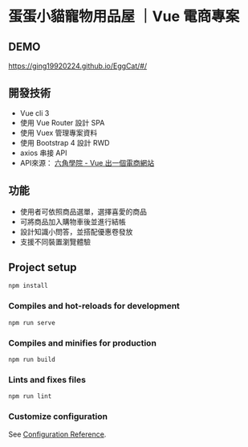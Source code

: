 # 蛋蛋小貓寵物用品屋 ｜Vue 電商專案

## DEMO
  <https://ging19920224.github.io/EggCat/#/>

## 開發技術
  * Vue cli 3
  * 使用 Vue Router 設計 SPA
  * 使用 Vuex 管理專案資料
  * 使用 Bootstrap 4 設計 RWD
  * axios 串接 API
  * API來源： [六角學院 - Vue 出一個電商網站](https://courses.hexschool.com/p/vue)

## 功能
 * 使用者可依照商品選單，選擇喜愛的商品
 * 可將商品加入購物車後並進行結帳
 * 設計知識小問答，並搭配優惠卷發放
 * 支援不同裝置瀏覽體驗

## Project setup
```
npm install
```

### Compiles and hot-reloads for development
```
npm run serve
```

### Compiles and minifies for production
```
npm run build
```

### Lints and fixes files
```
npm run lint
```

### Customize configuration
See [Configuration Reference](https://cli.vuejs.org/config/).
